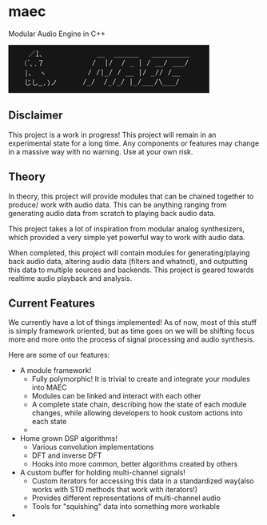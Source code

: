 # maec

Modular Audio Engine in C++

![maec info](./assets/maec_logo.png)

## Disclaimer

This project is a work in progress!
This project will remain in an experimental state for a long time.
Any components or features may change in a massive way with no warning.
Use at your own risk.

## Theory

In theory, this project will provide modules that can be chained
together to produce/ work with audio data.
This can be anything ranging from generating audio data from scratch
to playing back audio data.

This project takes a lot of inspiration from modular analog synthesizers,
which provided a very simple yet powerful way to work with audio data.

When completed, this project will contain modules for generating/playing back audio data,
altering audio data (filters and whatnot), and outputting this data to multiple sources and backends.
This project is geared towards realtime audio playback and analysis.

## Current Features

We currently have a lot of things implemented!
As of now, most of this stuff is simply framework oriented,
but as time goes on we will be shifting focus more and more onto the process
of signal processing and audio synthesis.

Here are some of our features:

- A module framework!
    - Fully polymorphic! It is trivial to create and integrate your modules into MAEC
    - Modules can be linked and interact with each other
    - A complete state chain, describing how the state of each module changes,
        while allowing developers to hook custom actions into each state
    - 
- Home grown DSP algorithms!
    - Various convolution implementations
    - DFT and inverse DFT
    - Hooks into more common, better algorithms created by others
- A custom buffer for holding multi-channel signals!
    - Custom iterators for accessing this data in a standardized way(also works with STD methods that work with iterators!)
    - Provides different representations of multi-channel audio
    - Tools for "squishing" data into something more workable
- 